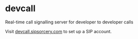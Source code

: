 # devcall
Real-time call signalling server for developer to developer calls

Visit [devcall.sipsorcery.com](https://devcall.sipsorcery.com) to set up a SIP account.
